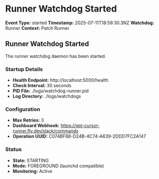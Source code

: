 # Runner Watchdog Started

**Event Type:** started
**Timestamp:** 2025-07-11T18:59:30.3NZ
**Watchdog:** Runner
**Context:** Patch Runner


## Runner Watchdog Started

The runner watchdog daemon has been started.

### Startup Details
- **Health Endpoint:** http://localhost:5000/health
- **Check Interval:** 30 seconds
- **PID File:** ./logs/watchdog-runner.pid
- **Log Directory:** ./logs/watchdogs

### Configuration
- **Max Retries:** 3
- **Dashboard Webhook:** https://gpt-cursor-runner.fly.dev/slack/commands
- **Operation UUID:** C074BF88-D24B-4C74-A639-2DDD7FC2A147

### Status
- **State:** STARTING
- **Mode:** FOREGROUND (launchd compatible)
- **Monitoring:** Active


